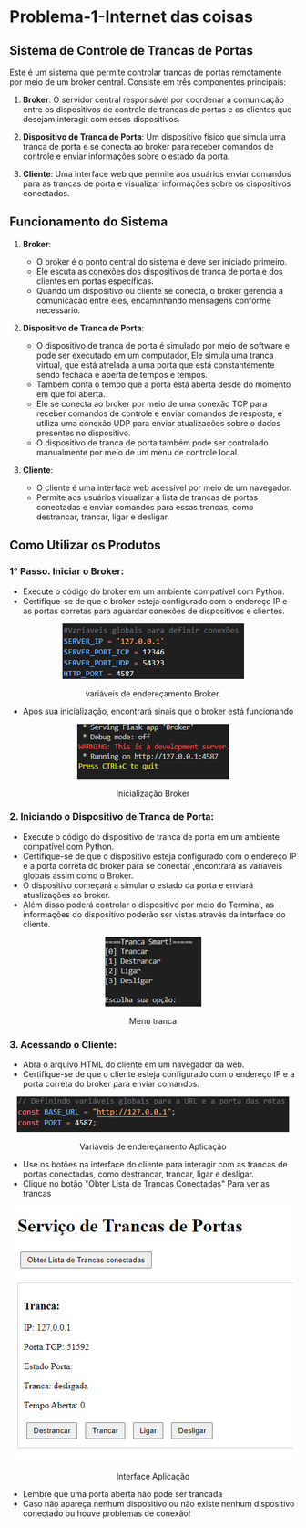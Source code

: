 # Problema-1-Internet das coisas

## Sistema de Controle de Trancas de Portas

Este é um sistema que permite controlar trancas de portas remotamente por meio de um broker central. Consiste em três componentes principais:

1. **Broker**: O servidor central responsável por coordenar a comunicação entre os dispositivos de controle de trancas de portas e os clientes que desejam interagir com esses dispositivos.

2. **Dispositivo de Tranca de Porta**: Um dispositivo físico que simula uma tranca de porta e se conecta ao broker para receber comandos de controle e enviar informações sobre o estado da porta.

3. **Cliente**: Uma interface web que permite aos usuários enviar comandos para as trancas de porta e visualizar informações sobre os dispositivos conectados.

## Funcionamento do Sistema

1. **Broker**:
   - O broker é o ponto central do sistema e deve ser iniciado primeiro.
   - Ele escuta as conexões dos dispositivos de tranca de porta e dos clientes em portas específicas.
   - Quando um dispositivo ou cliente se conecta, o broker gerencia a comunicação entre eles, encaminhando mensagens conforme necessário.

2. **Dispositivo de Tranca de Porta**:
   - O dispositivo de tranca de porta é simulado por meio de software e pode ser executado em um computador, Ele simula uma tranca virtual, que está atrelada a uma porta que está constantemente sendo fechada e aberta de tempos e tempos.
   - Também conta o tempo que a porta está aberta desde do momento em que foi aberta.
   - Ele se conecta ao broker por meio de uma conexão TCP para receber comandos de controle e enviar comandos de resposta, e utiliza uma conexão UDP para enviar atualizações sobre o dados presentes no dispositivo.
   - O dispositivo de tranca de porta também pode ser controlado manualmente por meio de um menu de controle local.

3. **Cliente**:
   - O cliente é uma interface web acessível por meio de um navegador.
   - Permite aos usuários visualizar a lista de trancas de portas conectadas e enviar comandos para essas trancas, como destrancar, trancar, ligar e desligar.

## Como Utilizar os Produtos

### 1° Passo. Iniciar o Broker:

- Execute o código do broker em um ambiente compatível com Python.
- Certifique-se de que o broker esteja configurado com o endereço IP e as portas corretas para aguardar conexões de dispositivos e clientes.

<p align="center">
  <img src="img\VariaveisBroker.png" alt="app_ft1">
</p>
<p align="center">variáveis de endereçamento Broker.</p> 

- Após sua inicialização, encontrará sinais que o broker está funcionando 

<p align="center">
  <img src="img\Brokeini.png" alt="app_ft1">
</p>
<p align="center">Inicialização Broker</p> 

### 2. Iniciando o Dispositivo de Tranca de Porta:

- Execute o código do dispositivo de tranca de porta em um ambiente compatível com Python.
- Certifique-se de que o dispositivo esteja configurado com o endereço IP e a porta correta do broker para se conectar
,encontrará as variaveis globais assim como o Broker.
- O dispositivo começará a simular o estado da porta e enviará atualizações ao broker.
- Além disso poderá controlar o dispositivo por meio do Terminal, as informações do dispositivo poderão ser vistas através da interface do cliente. 

<p align="center">
  <img src="img\menuT.png" alt="app_ft1">
</p>
<p align="center">Menu tranca</p> 


### 3. Acessando o Cliente:

- Abra o arquivo HTML do cliente em um navegador da web.
- Certifique-se de que o cliente esteja configurado com o endereço IP e a porta correta do broker para enviar comandos. 
<p align="center">
  <img src="img\VarAp.png" alt="app_ft1">
</p>
<p align="center">Variáveis de endereçamento Aplicação</p> 

- Use os botões na interface do cliente para interagir com as trancas de portas conectadas, como destrancar, trancar, ligar e desligar.
- Clique no botão "Obter Lista de Trancas Conectadas" Para ver as trancas
<p align="center">
  <img src="img\telaAp.png" alt="app_ft1">
</p>
<p align="center">Interface Aplicação</p> 

- Lembre que uma porta aberta não pode ser trancada
- Caso não apareça nenhum dispositivo ou não existe nenhum dispositivo conectado ou houve problemas de conexão!

